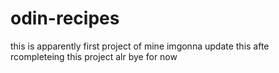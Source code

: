 # odin-recipes
 this is apparently first project of mine imgonna update this afte rcompleteing this project alr bye for now 